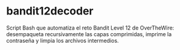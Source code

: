 # bandit12decoder
Script Bash que automatiza el reto Bandit Level 12 de OverTheWire: desempaqueta recursivamente las capas comprimidas, imprime la contraseña y limpia los archivos intermedios.
